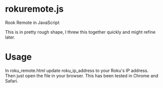 # rokuremote.js
Rook Remote in JavaScript

This is in pretty rough shape, I threw this together quickly and might refine later. 

# Usage

In roku_remote.html update roku_ip_address to your Roku's IP address. Then just open the file in your browser.
This has been tested in Chrome and Safari.
